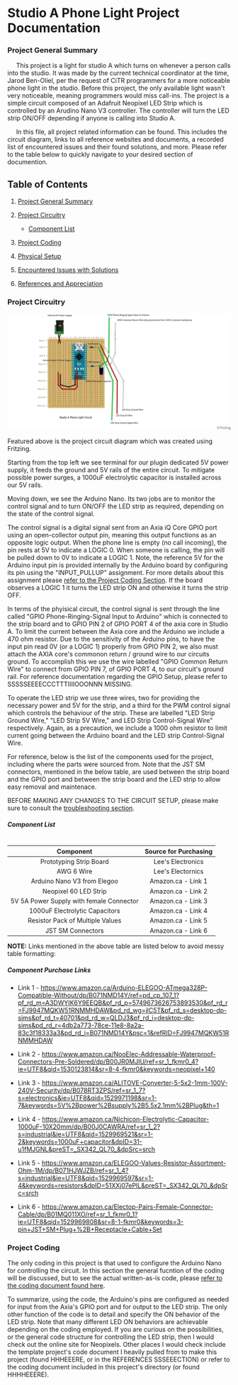 # Studio A Phone Light Project Documentation

### Project General Summary

[//]: # (Comment: &nbsp featured below is for spacing purposes)

&nbsp;&nbsp;&nbsp;&nbsp; This project is a light for studio A which turns on whenever a person calls into the studio. It was made by the current technical coordinator at the time, Jarod Ben-Oliel, per the request of CiTR programmers for a more noticeable phone light in the studio. Before this project, the only available light wasn't very noticeable, meaning programmers would miss call-ins. The project is a simple circuit composed of an Adafruit Neopixel LED Strip which is controlled by an Arudino Nano V3 controller. The controller will turn the LED strip ON/OFF depending if anyone is calling into Studio A.

&nbsp;&nbsp;&nbsp;&nbsp; In this file, all project related information can be found. This includes the circuit diagram, links to all reference websites and documents, a recorded list of encountered issues and their found solutions, and more. Please refer to the table below to quickly navigate to your desired section of documention. 

    
## Table of Contents

1.  [Project General Summary](###project-general-summary)


2. [Project Circuitry](###project-circuitry)
    * [Component List](#####component-list) 



3. [Project Coding](###project-coding)

4. [Physical Setup](###physical-setup) 

5. [Encountered Issues with Solutions](###encountered-issues-with-solutions) 


6. [References and Appreciation](###references-and-appreciation) 




### Project Circuitry

![alt text](https://github.com/CiTR/Other/blob/master/Projects/Studio%20A%20Phone%20Ringing%20Light/Phone_Light_Project_Circuit_Diagram.png "Project Circuit Diagram")

Featured above is the project circuit diagram which was created using Fritzing.

Starting from the top left we see terminal for our plugin dedicated 5V power supply, it feeds the ground and 5V rails of the entire circuit. To mitigate possible power surges, a 1000uF electrolytic capacitor is installed across our 5V rails.  

Moving down, we see the Arduino Nano. Its two jobs are to monitor the control signal and to turn ON/OFF the LED strip as required, depending on the state of the control signal. 

The control signal is a digital signal sent from an Axia iQ Core GPIO port using an open-collector output pin, meaning this output functions as an opposite logic output. When the phone line is empty (no call incoming), the pin rests at 5V to indicate a LOGIC 0. When someone is calling, the pin will be pulled down to 0V to indicate a LOGIC 1. Note, the reference 5V for the Arduino input pin is provided internally by the Arduino board by configuring its pin using the "INPUT_PULLUP" assignment. For more details about this assignment please [refer to the Project Coding Section](###project-coding). If the board observes a LOGIC 1 it turns the LED strip ON and otherwise it turns the strip OFF. 

In terms of the phyisical circuit, the control signal is sent through the line called "GPIO Phone-Ringing-Signal Input to Arduino" which is connected to the strip board and to GPIO PIN 2 of GPIO PORT 4 of the axia core in Studio A. To limit the current between the Axia core and the Arduino we include a 470 ohm resistor. Due to the sensitivity of the Arduino pins, to have the input pin read 0V (or a LOGIC 1) properly from GPIO PIN 2, we also must attach the AXIA core's commonon return / ground wire to our circuits ground. To accomplish this we use the wire labelled "GPIO Common Return Wire" to connect from GPIO PIN 7, of GPIO PORT 4, to our circuit's ground rail. For reference documentation regarding the GPIO Setup, please refer to SSSSSEEEECCCTTTIIIIOOONNN MISSING.

To operate the LED strip we use three wires, two for providing the necessary power and 5V for the strip, and a third for the PWM control signal which controls the behaviour of the strip. These are labelled "LED Strip Ground Wire," "LED Strip 5V Wire," and LED Strip Control-Signal Wire" respectively. Again, as a precaution, we include a 1000 ohm resistor to limit current going between the Arduino board and the LED strip Control-Signal Wire. 

For reference, below is the list of the components used for the project, including where the parts were sourced from. Note that the JST SM connectors, mentioned in the below table, are used between the strip board and the GPIO port and between the strip board and the LED strip to allow easy removal and maintenace. 

BEFORE MAKING ANY CHANGES TO THE CIRCUIT SETUP, please make sure to consult the [troubleshooting section](###troubleshooting).


##### Component List 
# 

[//]: # (Comment: The extra # below the "Component List" header is to add necessary space between this header and the below table.)

| Component                                   | Source for Purchasing                  |
|:-------------:                              |:-------------:                         |
| Prototyping Strip Board                     | Lee's Electronics                      |
| AWG 6 Wire                                  | Lee's Electornics                      |   
| Arduino Nano V3 from Elegoo                 | Amazon.ca - Link 1                     |
| Neopixel 60 LED Strip                       | Amazon.ca - Link 2                     |
| 5V 5A Power Supply with female Connector    | Amazon.ca - Link 3                     |
| 1000uF Electrolytic Capacitors              | Amazon.ca - Link 4                     |
| Resistor Pack of Multiple Values            | Amazon.ca - Link 5                     |
| JST SM Connectors                           | Amazon.ca - Link 6                    |

**NOTE:** Links mentioned in the above table are listed below to avoid messy table formatting:

##### Component Purchase Links
+ Link 1 - https://www.amazon.ca/Arduino-ELEGOO-ATmega328P-Compatible-Without/dp/B071NMD14Y/ref=pd_cp_107_1?pf_rd_m=A3DWYIK6Y9EEQB&pf_rd_p=5749673626753893530&pf_rd_r=FJ9947MQKW51RNMMHDAW&pd_rd_wg=jlC5T&pf_rd_s=desktop-dp-sims&pf_rd_t=40701&pd_rd_w=QLDJ3&pf_rd_i=desktop-dp-sims&pd_rd_r=4db2a773-78ce-11e8-8a2a-83c3f18333a3&pd_rd_i=B071NMD14Y&psc=1&refRID=FJ9947MQKW51RNMMHDAW

+ Link 2 - https://www.amazon.ca/NooElec-Addressable-Waterproof-Connectors-Pre-Soldered/dp/B00JR0MJIU/ref=sr_1_fkmr0_4?ie=UTF8&qid=1530123814&sr=8-4-fkmr0&keywords=neopixel+140

+ Link 3 - https://www.amazon.ca/ALITOVE-Converter-5-5x2-1mm-100V-240V-Security/dp/B078RT3ZPS/ref=sr_1_7?s=electronics&ie=UTF8&qid=1529971198&sr=1-7&keywords=5V%2Bpower%2Bsupply%2B5.5x2.1mm%2BPlug&th=1

+ Link 4 - https://www.amazon.ca/Nichicon-Electrolytic-Capacitor-1000uF-10X20mm/dp/B00J0CAWRA/ref=sr_1_2?s=industrial&ie=UTF8&qid=1529969521&sr=1-2&keywords=1000uF+capacitor&dpID=31-u1fMJGNL&preST=_SX342_QL70_&dpSrc=srch 

+ Link 5 - https://www.amazon.ca/ELEGOO-Values-Resistor-Assortment-Ohm-1M/dp/B071HJWJZB/ref=sr_1_4?s=industrial&ie=UTF8&qid=1529969597&sr=1-4&keywords=resistors&dpID=51XXj07ePIL&preST=_SX342_QL70_&dpSrc=srch
 
+ Link 6 - https://www.amazon.ca/Electop-Pairs-Female-Connector-Cable/dp/B01MQ011XO/ref=sr_1_fkmr0_1?ie=UTF8&qid=1529969808&sr=8-1-fkmr0&keywords=3-pin+JST+SM+Plug+%2B+Receptacle+Cable+Set




### Project Coding

The only coding in this project is that used to configure the Arduino Nano for controlling the circuit. In this section the general fucntion of the coding will be discussed, but to see the actual written-as-is code, please [refer to the coding document found here](https://github.com/CiTR/Other/blob/master/Projects/Studio%20A%20Phone%20Ringing%20Light/Studio_Light_Code.ino). 

To summarize, using the code, the Arduino's pins are configured as needed for input from the Axia's GPIO port and for output to the LED strip. The only other function of the code is to detail and specify the ON behavior of the LED strip. Note that many different LED ON behaviors are achievable depending on the coding employed. If you are curious on the possibilities, or the general code structure for controlling the LED strip, then I would check out the online site for Neopixels. Other places I would check include the template project's code document I heavily pulled from to make this project (found HHHEEERE, or in the REFERENCES SSSEEECTION) or refer to the coding document included in this project's directory (or found HHHHEEERE). 


<a name="###References and Appreciation"></a>












